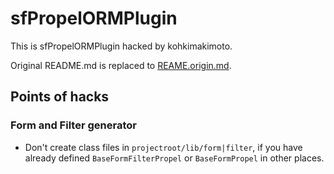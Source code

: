 sfPropelORMPlugin
=================

This is sfPropelORMPlugin hacked by kohkimakimoto.

Original README.md is replaced to [REAME.origin.md](https://github.com/kohkimakimoto/sfPropelORMPlugin/blob/hacked-master/README.origin.md).

## Points of hacks

### Form and Filter generator

 * Don't create class files in `projectroot/lib/form|filter`, if you have already defined `BaseFormFilterPropel` or `BaseFormPropel` in other places.

